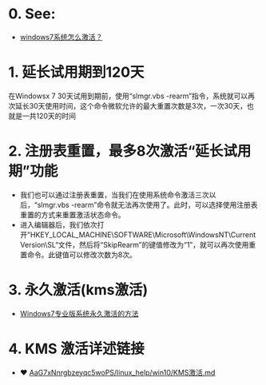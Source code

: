 # 0. See:
- [windows7系统怎么激活？](https://www.zhihu.com/question/50617254)

# 1. 延长试用期到120天
在Windowsx 7 30天试用到期前，使用“slmgr.vbs -rearm”指令，系统就可以再次延长30天使用时间，这个命令微软允许的最大重置次数是3次，一次30天，也就是一共120天的时间

# 2. 注册表重置，最多8次激活“延长试用期”功能
- 我们也可以通过注册表重置，当我们在使用系统命令激活三次以后，“slmgr.vbs -rearm”命令就无法再次使用了。此时，可以选择使用注册表重置的方式来重置激活状态命令。
- 进入编辑器后，我们依次打开”HKEY_LOCAL_MACHINE\SOFTWARE\Microsoft\WindowsNT\CurrentVersion\SL“文件，然后将“SkipRearm”的键值修改为“1”，就可以再次使用重置命令。此键值可以修改次数为8次。

# 3. 永久激活(kms激活)
- [Windows7专业版系统永久激活的方法](https://www.xitongzhijia.net/xtjc/20170323/94459.html)

# 4. KMS 激活详述链接
- ❤️ [AaG7xNnrgbzeyqc5woPS/linux_help/win10/KMS激活.md](https://github.com/AaG7xNnrgbzeyqc5woPS/linux_help/blob/master/win10/KMS%E6%BF%80%E6%B4%BB.md)
